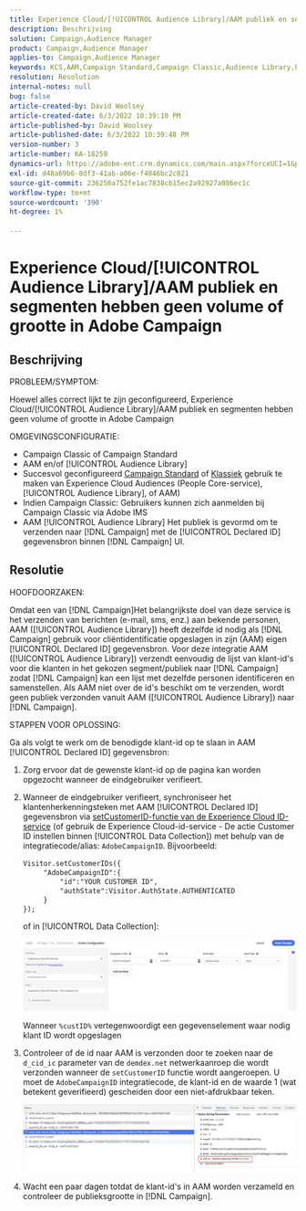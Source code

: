 ```yaml
---
title: Experience Cloud/[!UICONTROL Audience Library]/AAM publiek en segmenten hebben geen volume of grootte in Adobe Campaign
description: Beschrijving
solution: Campaign,Audience Manager
product: Campaign,Audience Manager
applies-to: Campaign,Audience Manager
keywords: KCS,AAM,Campaign Standard,Campaign Classic,Audience Library,People Core-service,Experience Cloud-soorten publiek
resolution: Resolution
internal-notes: null
bug: false
article-created-by: David Woolsey
article-created-date: 6/3/2022 10:39:10 PM
article-published-by: David Woolsey
article-published-date: 6/3/2022 10:39:48 PM
version-number: 3
article-number: KA-18259
dynamics-url: https://adobe-ent.crm.dynamics.com/main.aspx?forceUCI=1&pagetype=entityrecord&etn=knowledgearticle&id=6e0f65f7-8de3-ec11-bb3d-000d3a33d117
exl-id: d48a69b6-8df3-41ab-a06e-f4846bc2c021
source-git-commit: 236250a752fe1ac7838cb15ec2a92927a086ec1c
workflow-type: tm+mt
source-wordcount: '390'
ht-degree: 1%

---
```


# Experience Cloud/[!UICONTROL Audience Library]/AAM publiek en segmenten hebben geen volume of grootte in Adobe Campaign

## Beschrijving

PROBLEEM/SYMPTOM:

Hoewel alles correct lijkt te zijn geconfigureerd, Experience Cloud/[!UICONTROL Audience Library]/AAM publiek en segmenten hebben geen volume of grootte in Adobe Campaign

OMGEVINGSCONFIGURATIE:

- Campaign Classic of Campaign Standard
- AAM en/of [!UICONTROL Audience Library]
- Succesvol geconfigureerd [Campaign Standard](https://experienceleague.adobe.com/docs/campaign-standard/using/integrating-with-adobe-cloud/working-with-campaign-and-audience-manager-or-people-core-service/provisioning-and-configuring-integration-with-audience-manager-or-people-core-service.html?lang=en) of [Klassiek](https://experienceleague.adobe.com/docs/campaign-classic/using/integrating-with-adobe-experience-cloud/audience-sharing/configuring-shared-audiences-integration-in-adobe-campaign.html?lang=en) gebruik te maken van Experience Cloud Audiences (People Core-service), [!UICONTROL Audience Library], of AAM)
- Indien Campaign Classic: Gebruikers kunnen zich aanmelden bij Campaign Classic via Adobe IMS
- AAM [!UICONTROL Audience Library] Het publiek is gevormd om te verzenden naar [!DNL Campaign] met de [!UICONTROL Declared ID] gegevensbron binnen [!DNL Campaign] UI.

## Resolutie

HOOFDOORZAKEN:

Omdat een van [!DNL Campaign]Het belangrijkste doel van deze service is het verzenden van berichten (e-mail, sms, enz.) aan bekende personen, AAM ([!UICONTROL Audience Library]) heeft dezelfde id nodig als [!DNL Campaign] gebruik voor cliëntidentificatie opgeslagen in zijn (AAM) eigen [!UICONTROL Declared ID] gegevensbron. Voor deze integratie AAM ([!UICONTROL Audience Library]) verzendt eenvoudig de lijst van klant-id&#39;s voor die klanten in het gekozen segment/publiek naar [!DNL Campaign] zodat [!DNL Campaign] kan een lijst met dezelfde personen identificeren en samenstellen. Als AAM niet over de id&#39;s beschikt om te verzenden, wordt geen publiek verzonden vanuit AAM ([!UICONTROL Audience Library]) naar [!DNL Campaign].

STAPPEN VOOR OPLOSSING:

Ga als volgt te werk om de benodigde klant-id op te slaan in AAM [!UICONTROL Declared ID] gegevensbron:

1. Zorg ervoor dat de gewenste klant-id op de pagina kan worden opgezocht wanneer de eindgebruiker verifieert.
1. Wanneer de eindgebruiker verifieert, synchroniseer het klantenherkenningsteken met AAM [!UICONTROL Declared ID] gegevensbron via [setCustomerID-functie van de Experience Cloud ID-service](https://experienceleague.adobe.com/docs/id-service/using/id-service-api/methods/setcustomerids.html?lang=en) (of gebruik de Experience Cloud-id-service - De actie Customer ID instellen binnen [!UICONTROL Data Collection]) met behulp van de integratiecode/alias: `AdobeCampaignID`. Bijvoorbeeld:

   ```
   Visitor.setCustomerIDs({
        "AdobeCampaignID":{ 
            "id":"YOUR CUSTOMER ID", 
            "authState":Visitor.AuthState.AUTHENTICATED 
        } 
   });
   ```

   of in [!UICONTROL Data Collection]:

   ![](assets/4e9305cf-76a5-ec11-983f-0022480b028f.png)

   Wanneer `%custID%` vertegenwoordigt een gegevenselement waar nodig klant ID wordt opgeslagen

1. Controleer of de id naar AAM is verzonden door te zoeken naar de `d_cid_ic` parameter van de `demdex.net` netwerkaanroep die wordt verzonden wanneer de `setCustomerID` functie wordt aangeroepen. U moet de `AdobeCampaignID` integratiecode, de klant-id en de waarde 1 (wat betekent geverifieerd) gescheiden door een niet-afdrukbaar teken.

   ![](assets/4f9305cf-76a5-ec11-983f-0022480b028f.png)

1. Wacht een paar dagen totdat de klant-id&#39;s in AAM worden verzameld en controleer de publieksgrootte in [!DNL Campaign].
